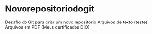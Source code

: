 # Novorepositoriodogit
Desafio do Git para criar um novo repositorio
Arquivos de texto (teste)
Arquivos em PDF (Meus certificados DIO)
